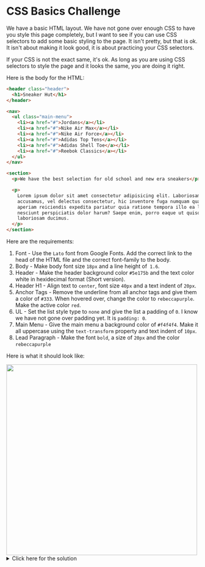 # CSS Basics Challenge

We have a basic HTML layout. We have not gone over enough CSS to have you style this page completely, but I want to see if you can use CSS selectors to add some basic styling to the page. It isn't pretty, but that is ok. It isn't about making it look good, it is about practicing your CSS selectors.

If your CSS is not the exact same, it's ok. As long as you are using CSS selectors to style the page and it looks the same, you are doing it right.

Here is the body for the HTML:

```html
<header class="header">
  <h1>Sneaker Hut</h1>
</header>

<nav>
  <ul class="main-menu">
    <li><a href="#">Jordans</a></li>
    <li><a href="#">Nike Air Max</a></li>
    <li><a href="#">Nike Air Force</a></li>
    <li><a href="#">Adidas Top Tens</a></li>
    <li><a href="#">Adidas Shell Toe</a></li>
    <li><a href="#">Reebok Classics</a></li>
  </ul>
</nav>

<section>
  <p>We have the best selection for old school and new era sneakers</p>

  <p>
    Lorem ipsum dolor sit amet consectetur adipisicing elit. Laboriosam
    accusamus, vel delectus consectetur, hic inventore fuga numquam quaerat
    aperiam reiciendis expedita pariatur quia ratione tempora illo ea labore,
    nesciunt perspiciatis dolor harum? Saepe enim, porro eaque ut quisquam
    laboriosam ducimus.
  </p>
</section>
```

Here are the requirements:

1. Font - Use the `Lato` font from Google Fonts. Add the correct link to the head of the HTML file and the correct font-family to the body.
2. Body - Make body font size `18px` and a line height of` 1.6`.
3. Header - Make the header background color `#5e175b` and the text color white in hexidecimal format (Short version).
4. Header H1 - Align text to `center`, font size `40px` and a text indent of `20px`.
5. Anchor Tags - Remove the underline from all anchor tags and give them a color of `#333`. When hovered over, change the color to `rebeccapurple`. Make the active color `red`.
6. UL - Set the list style type to `none` and give the list a padding of `0`. I know we have not gone over padding yet. It is `padding: 0`.
7. Main Menu - Give the main menu a background color of `#f4f4f4`. Make it all uppercase using the `text-transform` property and text indent of `10px`.
8. Lead Paragraph - Make the font `bold`, a size of `20px` and the color `rebeccapurple`

Here is what it should look like:

<img src="../images/sneaker-hut-1.png" width="500" />

<details>
  <summary>Click here for the solution</summary>

Here is the HTML:

```html
<!DOCTYPE html>
<html lang="en">
  <head>
    <meta charset="UTF-8" />
    <meta name="viewport" content="width=device-width, initial-scale=1.0" />
    <link rel="preconnect" href="https://fonts.googleapis.com" />
    <link rel="preconnect" href="https://fonts.gstatic.com" crossorigin />
    <link
      href="https://fonts.googleapis.com/css2?family=Lato:wght@300;400;700&display=swap"
      rel="stylesheet"
    />
    <link rel="stylesheet" href="styles.css" />
    <title>HTML & CSS Sandbox</title>
  </head>
  <body>
    <header class="header">
      <h1>Sneaker Hut</h1>
    </header>

    <nav>
      <ul class="main-menu">
        <li><a href="#">Jordans</a></li>
        <li><a href="#">Nike Air Max</a></li>
        <li><a href="#">Nike Air Force</a></li>
        <li><a href="#">Adidas Top Tens</a></li>
        <li><a href="#">Adidas Shell Toe</a></li>
        <li><a href="#">Reebok Classics</a></li>
      </ul>
    </nav>

    <section>
      <p class="lead">
        We have the best selection for old school and new era sneakers
      </p>

      <p>
        Lorem ipsum dolor sit amet consectetur adipisicing elit. Laboriosam
        accusamus, vel delectus consectetur, hic inventore fuga numquam quaerat
        aperiam reiciendis expedita pariatur quia ratione tempora illo ea
        labore, nesciunt perspiciatis dolor harum? Saepe enim, porro eaque ut
        quisquam laboriosam ducimus.
      </p>
    </section>
  </body>
</html>
```

Here is the CSS:

```css
body {
  font-family: 'Lato', sans-serif;
  font-size: 18px;
  line-height: 1.6;
}

.header {
  background: #5e175b;
  color: #fff;
}

.header h1 {
  text-align: center;
  font-size: 40px;
  text-indent: 20px;
}

a {
  text-decoration: none;
  color: #333;
}

a:hover {
  color: rebeccapurple;
}

a:active {
  color: red;
}

ul {
  list-style: none;
  padding: 0;
}

.main-menu {
  background: #f4f4f4;
  text-transform: uppercase;
  text-indent: 10px;
}

p.lead {
  font-size: 20px;
  color: rebeccapurple;
  font-weight: bold;
}
```
